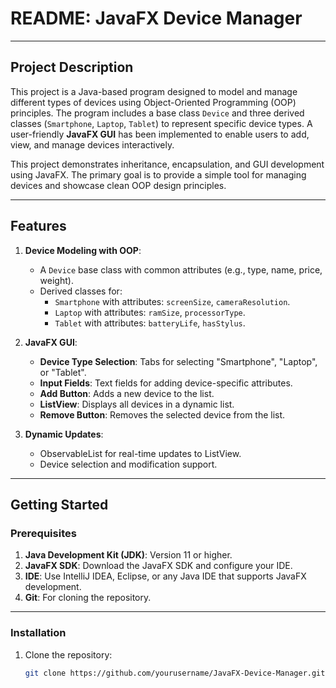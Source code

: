 # README: JavaFX Device Manager

---

## **Project Description**
This project is a Java-based program designed to model and manage different types of devices using Object-Oriented Programming (OOP) principles. The program includes a base class `Device` and three derived classes (`Smartphone`, `Laptop`, `Tablet`) to represent specific device types. A user-friendly **JavaFX GUI** has been implemented to enable users to add, view, and manage devices interactively.

This project demonstrates inheritance, encapsulation, and GUI development using JavaFX. The primary goal is to provide a simple tool for managing devices and showcase clean OOP design principles.

---

## **Features**
1. **Device Modeling with OOP**:
   - A `Device` base class with common attributes (e.g., type, name, price, weight).
   - Derived classes for:
     - `Smartphone` with attributes: `screenSize`, `cameraResolution`.
     - `Laptop` with attributes: `ramSize`, `processorType`.
     - `Tablet` with attributes: `batteryLife`, `hasStylus`.

2. **JavaFX GUI**:
   - **Device Type Selection**: Tabs for selecting "Smartphone", "Laptop", or "Tablet".
   - **Input Fields**: Text fields for adding device-specific attributes.
   - **Add Button**: Adds a new device to the list.
   - **ListView**: Displays all devices in a dynamic list.
   - **Remove Button**: Removes the selected device from the list.

3. **Dynamic Updates**:
   - ObservableList for real-time updates to ListView.
   - Device selection and modification support.

---

## **Getting Started**

### **Prerequisites**
1. **Java Development Kit (JDK)**: Version 11 or higher.
2. **JavaFX SDK**: Download the JavaFX SDK and configure your IDE.
3. **IDE**: Use IntelliJ IDEA, Eclipse, or any Java IDE that supports JavaFX development.
4. **Git**: For cloning the repository.

---

### **Installation**

1. Clone the repository:
   ```bash
   git clone https://github.com/yourusername/JavaFX-Device-Manager.git
